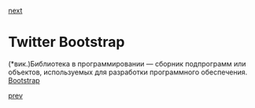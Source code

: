 <a href="04.md">next</a>

<h1>Twitter Bootstrap</h1>

<div>
(*вик.)Библиотека в программировании — сборник подпрограмм или объектов, используемых для разработки программного обеспечения.
<a href="https://getbootstrap.com/">Bootstrap</a>
</div>

<a href="02.md">prev</a>
